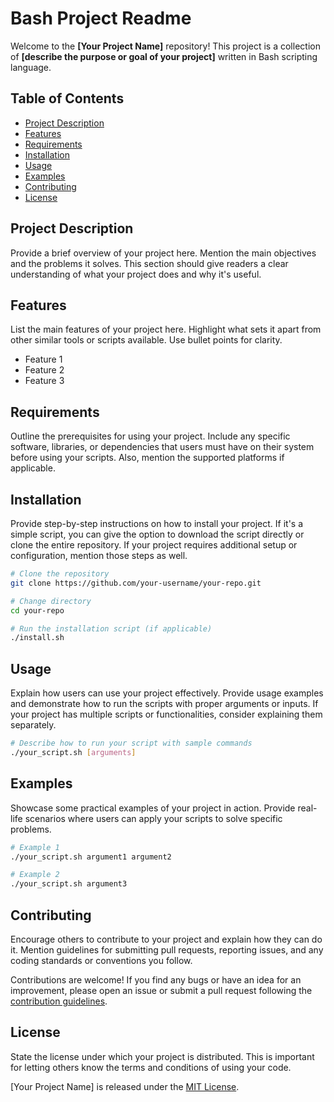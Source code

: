 # Bash Project Readme

Welcome to the **[Your Project Name]** repository! This project is a collection of **[describe the purpose or goal of your project]** written in Bash scripting language.

## Table of Contents

- [Project Description](#project-description)
- [Features](#features)
- [Requirements](#requirements)
- [Installation](#installation)
- [Usage](#usage)
- [Examples](#examples)
- [Contributing](#contributing)
- [License](#license)

## Project Description

Provide a brief overview of your project here. Mention the main objectives and the problems it solves. This section should give readers a clear understanding of what your project does and why it's useful.

## Features

List the main features of your project here. Highlight what sets it apart from other similar tools or scripts available. Use bullet points for clarity.

- Feature 1
- Feature 2
- Feature 3

## Requirements

Outline the prerequisites for using your project. Include any specific software, libraries, or dependencies that users must have on their system before using your scripts. Also, mention the supported platforms if applicable.

## Installation

Provide step-by-step instructions on how to install your project. If it's a simple script, you can give the option to download the script directly or clone the entire repository. If your project requires additional setup or configuration, mention those steps as well.

```bash
# Clone the repository
git clone https://github.com/your-username/your-repo.git

# Change directory
cd your-repo

# Run the installation script (if applicable)
./install.sh
```

## Usage

Explain how users can use your project effectively. Provide usage examples and demonstrate how to run the scripts with proper arguments or inputs. If your project has multiple scripts or functionalities, consider explaining them separately.

```bash
# Describe how to run your script with sample commands
./your_script.sh [arguments]
```

## Examples

Showcase some practical examples of your project in action. Provide real-life scenarios where users can apply your scripts to solve specific problems.

```bash
# Example 1
./your_script.sh argument1 argument2

# Example 2
./your_script.sh argument3
```

## Contributing

Encourage others to contribute to your project and explain how they can do it. Mention guidelines for submitting pull requests, reporting issues, and any coding standards or conventions you follow.

Contributions are welcome! If you find any bugs or have an idea for an improvement, please open an issue or submit a pull request following the [contribution guidelines](CONTRIBUTING.md).

## License

State the license under which your project is distributed. This is important for letting others know the terms and conditions of using your code.

[Your Project Name] is released under the [MIT License](LICENSE).
